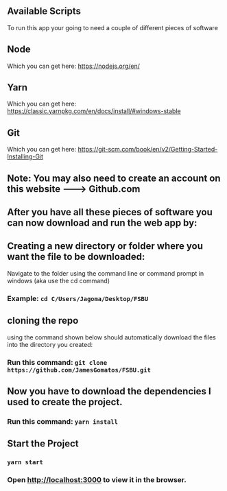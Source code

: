 ## Available Scripts
To run this app your going to need a couple of different pieces of software

## Node 
Which you can get here: https://nodejs.org/en/

## Yarn 
Which you can get here: https://classic.yarnpkg.com/en/docs/install/#windows-stable

## Git
Which you can get here: https://git-scm.com/book/en/v2/Getting-Started-Installing-Git

## Note: You may also need to create an account on this website ---> Github.com

## After you have all these pieces of software you can now download and run the web app by:

## Creating a new directory or folder where you want the file to be downloaded:
Navigate to the folder using the command line or command prompt in windows (aka use the cd command)
### Example: `cd C/Users/Jagoma/Desktop/FSBU`

## cloning the repo
using the command shown below should automatically download the files into the directory you created:
### Run this command: `git clone https://github.com/JamesGomatos/FSBU.git`

## Now you have to download the dependencies I used to create the project.
### Run this command: `yarn install`

## Start the Project
### `yarn start`
### Open [http://localhost:3000](http://localhost:3000) to view it in the browser.

